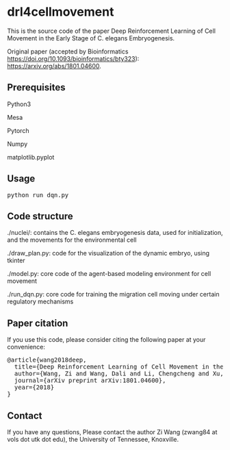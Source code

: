 # drl4cellmovement

This is the source code of the paper Deep Reinforcement Learning of Cell Movement in the Early Stage of C. elegans Embryogenesis.

Original paper (accepted by Bioinformatics https://doi.org/10.1093/bioinformatics/bty323): https://arxiv.org/abs/1801.04600.

## Prerequisites

Python3

Mesa

Pytorch

Numpy

matplotlib.pyplot

## Usage

<pre>
python run_dqn.py
</pre>

## Code structure
./nuclei/: contains the C. elegans embryogenesis data, used for initialization, and the movements for the environmental cell

./draw_plan.py: code for the visualization of the dynamic embryo, using tkinter

./model.py: core code of the agent-based modeling environment for cell movement

./run_dqn.py: core code for training the migration cell moving under certain regulatory mechanisms

## Paper citation

If you use this code, please consider citing the following paper at your convenience:

<pre>
@article{wang2018deep,
  title={Deep Reinforcement Learning of Cell Movement in the Early Stage of C. elegans Embryogenesis},
  author={Wang, Zi and Wang, Dali and Li, Chengcheng and Xu, Yichi and Li, Husheng and Bao, Zhirong},
  journal={arXiv preprint arXiv:1801.04600},
  year={2018}
}
</pre>

## Contact

If you have any questions, Please contact the author Zi Wang (zwang84 at vols dot utk dot edu), the University of Tennessee, Knoxville.
